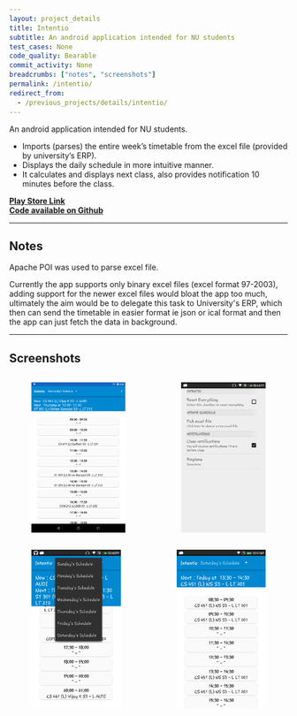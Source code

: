 ```yaml
---
layout: project_details
title: Intentio
subtitle: An android application intended for NU students
test_cases: None
code_quality: Bearable 
commit_activity: None
breadcrumbs: ["notes", "screenshots"]
permalink: /intentio/
redirect_from:
  - /previous_projects/details/intentio/
---
```


<div class="content" markdown="1">
    


An android application intended for NU students.  
 - Imports (parses) the entire week’s timetable from the excel file (provided by university’s ERP).
 - Displays the daily schedule in more intuitive manner.
 - It calculates and displays next class, also provides notification 10 minutes before the class.

**[Play Store Link ](https://play.google.com/store/apps/details?id=net.codebuff.intentio)**  
**[Code available on Github ](https://github.com/codebuff/intentio)**

---

## Notes

Apache POI was used to parse excel file.

Currently the app supports only binary excel files (excel format 97-2003),
adding support for the newer excel files would bloat the app too much,
ultimately the aim would be to delegate this task to University's ERP,
which then can send the timetable in easier format ie json or ical format and then the app can just fetch the data in background.

---

## Screenshots
    
</div>

<div class="columns">
    <figure class="image column is-half">
        <img src="/img/intentio/portrait/0.png">
    </figure>
    <figure class="image column is-half">
        <img src="/img/intentio/portrait/1.png">
    </figure>
</div>
<div class="columns">
    <figure class="image column is-half">
        <img src="/img/intentio/portrait/2.png">
    </figure>
    <figure class="image column is-half">
        <img src="/img/intentio/portrait/3.png">
    </figure>
</div>
